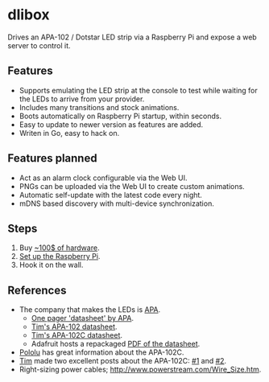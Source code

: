 # dlibox

Drives an APA-102 / Dotstar LED strip via a Raspberry Pi and expose a web server
to control it.


## Features

- Supports emulating the LED strip at the console to test while waiting for the
  LEDs to arrive from your provider.
- Includes many transitions and stock animations.
- Boots automatically on Raspberry Pi startup, within seconds.
- Easy to update to newer version as features are added.
- Writen in Go, easy to hack on.


## Features planned

- Act as an alarm clock configurable via the Web UI.
- PNGs can be uploaded via the Web UI to create custom animations.
- Automatic self-update with the latest code every night.
- mDNS based discovery with multi-device synchronization.


## Steps

1. Buy [~100$ of hardware](HARDWARE.md).
2. [Set up the Raspberry Pi](setup/).
3. Hook it on the wall.


## References

- The company that makes the LEDs is
  [APA](http://www.neon-world.com/patent_en.html).
  - [One pager 'datasheet' by APA](http://www.neon-world.com/pdf/led.pdf).
  - [Tim's APA-102 datasheet](https://cpldcpu.files.wordpress.com/2014/08/apa-102-super-led-specifications-2013-en.pdf).
  - [Tim's APA-102C datasheet](https://cpldcpu.files.wordpress.com/2014/08/apa-102c-super-led-specifications-2014-en.pdf).
  - Adafruit hosts a repackaged [PDF of the
    datasheet](https://www.adafruit.com/datasheets/APA102.pdf).
- [Pololu](http://www.neon-world.com/patent_en.html) has great information about
  the APA-102C.
- [Tim](https://github.com/cpldcpu) made two excellent posts about the APA-102C:
  [#1](https://cpldcpu.wordpress.com/2014/08/27/apa102/) and
  [#2](https://cpldcpu.wordpress.com/2014/11/30/understanding-the-apa102-superled/).
- Right-sizing power cables; http://www.powerstream.com/Wire_Size.htm.
